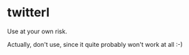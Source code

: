 twitterl
========

Use at your own risk.

Actually, don't use, since it quite probably won't work at all :-)